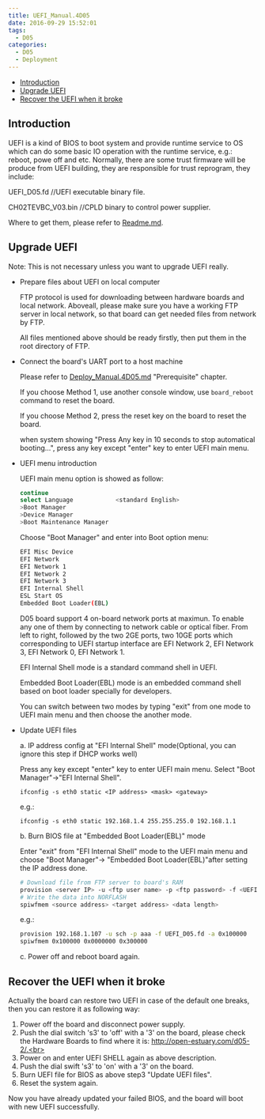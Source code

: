 ```yaml
---
title: UEFI_Manual.4D05
date: 2016-09-29 15:52:01
tags:
  - D05
categories:
  - D05
  - Deployment
---
```

* [Introduction](#1)
* [Upgrade UEFI](#2)
* [Recover the UEFI when it broke](#3)

<!--more-->
<h2 id="1">Introduction</h2>

UEFI is a kind of BIOS to boot system and provide runtime service to OS which can do some basic IO operation with the runtime service, e.g.: reboot, powe off and etc.
Normally, there are some trust firmware will be produce from UEFI building, they are responsible for trust reprogram, they include:

  UEFI_D05.fd         //UEFI executable binary file.

  CH02TEVBC_V03.bin   //CPLD binary to control power supplier.

Where to get them, please refer to [Readme.md](https://github.com/open-estuary/estuary/blob/master/doc/Readme.4D05.md).

<h2 id="2">Upgrade UEFI</h2>

Note: This is not necessary unless you want to upgrade UEFI really.

* Prepare files about UEFI on local computer

  FTP protocol is used for downloading between hardware boards and local network. Aboveall, please make sure you have a working FTP server in local network, so that board can get needed files from network by FTP.

  All files mentioned above should be ready firstly, then put them in the root directory of FTP.

* Connect the board's UART port to a host machine

  Please refer to [Deploy_Manual.4D05.md](https://github.com/open-estuary/estuary/tree/estuary-d05-3.0b/doc/Deploy_Manual.4D05.md) "Prerequisite" chapter.

  If you choose Method 1, use another console window, use `board_reboot` command to reset the board.

  If you choose Method 2, press the reset key on the board to reset the board.

  when system showing "Press Any key in 10 seconds to stop automatical booting...", press any key except "enter" key to enter UEFI main menu.

* UEFI menu introduction

  UEFI main menu option is showed as follow:
  ```bash
  continue
  select Language            <standard English>
  >Boot Manager
  >Device Manager
  >Boot Maintenance Manager
  ```
  Choose "Boot Manager" and enter into Boot option menu:
  ```bash
  EFI Misc Device
  EFI Network
  EFI Network 1
  EFI Network 2
  EFI Network 3
  EFI Internal Shell
  ESL Start OS
  Embedded Boot Loader(EBL)
  ```
  D05 board support 4 on-board network ports at maximun. To enable any one of them by connecting to network cable or optical fiber. From left to right, followed by the two 2GE ports, two 10GE ports which corresponding to UEFI startup interface are EFI Network 2, EFI Network 3, EFI Network 0, EFI Network 1.

  EFI Internal Shell mode is a standard command shell in UEFI.

  Embedded Boot Loader(EBL) mode is an embedded command shell based on boot loader specially for developers.

  You can switch between two modes by typing "exit" from one mode to UEFI main menu and then choose the another mode.

* Update UEFI files

  a. IP address config at "EFI Internal Shell" mode(Optional, you can ignore this step if DHCP works well)

  Press any key except "enter" key to enter UEFI main menu. Select "Boot Manager"->"EFI Internal Shell".

  `ifconfig -s eth0 static <IP address> <mask> <gateway>`

  e.g.:

  `ifconfig -s eth0 static 192.168.1.4 255.255.255.0 192.168.1.1`

  b. Burn BIOS file at "Embedded Boot Loader(EBL)" mode

  Enter "exit" from "EFI Internal Shell" mode to the UEFI main menu and choose "Boot Manager"-> "Embedded Boot Loader(EBL)"after setting the IP address done.
  ```bash
  # Download file from FTP server to board's RAM
  provision <server IP> -u <ftp user name> -p <ftp password> -f <UEFI binary> -a <download target address>
  # Write the data into NORFLASH
  spiwfmem <source address> <target address> <data length>
  ```
  e.g.:
  ```bash
  provision 192.168.1.107 -u sch -p aaa -f UEFI_D05.fd -a 0x100000
  spiwfmem 0x100000 0x0000000 0x300000
  ```

  c. Power off and reboot board again.

<h2 id="3">Recover the UEFI when it broke</h2>

Actually the board can restore two UEFI in case of the default one breaks, then you can restore it as following way:

1. Power off the board and disconnect power supply.<br>
2. Push the dial switch 's3' to 'off' with a '3' on the board, please check the Hardware Boards to find where it is: http://open-estuary.com/d05-2/.<br>
3. Power on and enter UEFI SHELL again as above description.<br>
4. Push the dial swift 's3' to 'on' with a '3' on the board.<br>
5. Burn UEFI file for BIOS as above step3 "Update UEFI files".<br>
6. Reset the system again.

Now you have already updated your failed BIOS, and the board will boot with new UEFI successfully.
